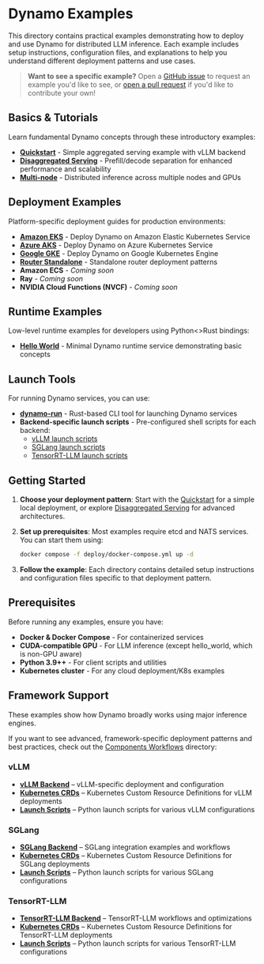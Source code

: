 <!--
SPDX-FileCopyrightText: Copyright (c) 2024-2025 NVIDIA CORPORATION & AFFILIATES. All rights reserved.
SPDX-License-Identifier: Apache-2.0

Licensed under the Apache License, Version 2.0 (the "License");
you may not use this file except in compliance with the License.
You may obtain a copy of the License at

http://www.apache.org/licenses/LICENSE-2.0

Unless required by applicable law or agreed to in writing, software
distributed under the License is distributed on an "AS IS" BASIS,
WITHOUT WARRANTIES OR CONDITIONS OF ANY KIND, either express or implied.
See the License for the specific language governing permissions and
limitations under the License.
-->

# Dynamo Examples

This directory contains practical examples demonstrating how to deploy and use Dynamo for distributed LLM inference. Each example includes setup instructions, configuration files, and explanations to help you understand different deployment patterns and use cases.

> **Want to see a specific example?**
> Open a [GitHub issue](https://github.com/ai-dynamo/dynamo/issues) to request an example you'd like to see, or [open a pull request](https://github.com/ai-dynamo/dynamo/pulls) if you'd like to contribute your own!

## Basics & Tutorials

Learn fundamental Dynamo concepts through these introductory examples:

- **[Quickstart](basics/quickstart/README.md)** - Simple aggregated serving example with vLLM backend
- **[Disaggregated Serving](basics/disaggregated_serving/README.md)** - Prefill/decode separation for enhanced performance and scalability
- **[Multi-node](basics/multinode/README.md)** - Distributed inference across multiple nodes and GPUs

## Deployment Examples

Platform-specific deployment guides for production environments:

- **[Amazon EKS](deployments/EKS/)** - Deploy Dynamo on Amazon Elastic Kubernetes Service
- **[Azure AKS](deployments/AKS/)** - Deploy Dynamo on Azure Kubernetes Service
- **[Google GKE](../docs/kubernetes/gke_setup.md)** - Deploy Dynamo on Google Kubernetes Engine
- **[Router Standalone](deployments/router_standalone/)** - Standalone router deployment patterns
- **Amazon ECS** - _Coming soon_
- **Ray** - _Coming soon_
- **NVIDIA Cloud Functions (NVCF)** - _Coming soon_

## Runtime Examples

Low-level runtime examples for developers using Python<>Rust bindings:

- **[Hello World](custom_backend/hello_world/README.md)** - Minimal Dynamo runtime service demonstrating basic concepts

## Launch Tools

For running Dynamo services, you can use:

- **[dynamo-run](../launch/dynamo-run/)** - Rust-based CLI tool for launching Dynamo services
- **Backend-specific launch scripts** - Pre-configured shell scripts for each backend:
  - [vLLM launch scripts](../components/backends/vllm/launch/)
  - [SGLang launch scripts](../components/backends/sglang/launch/)
  - [TensorRT-LLM launch scripts](../components/backends/trtllm/launch/)

## Getting Started

1. **Choose your deployment pattern**: Start with the [Quickstart](basics/quickstart/README.md) for a simple local deployment, or explore [Disaggregated Serving](basics/disaggregated_serving/README.md) for advanced architectures.

2. **Set up prerequisites**: Most examples require etcd and NATS services. You can start them using:
   ```bash
   docker compose -f deploy/docker-compose.yml up -d
   ```

3. **Follow the example**: Each directory contains detailed setup instructions and configuration files specific to that deployment pattern.

## Prerequisites

Before running any examples, ensure you have:

- **Docker & Docker Compose** - For containerized services
- **CUDA-compatible GPU** - For LLM inference (except hello_world, which is non-GPU aware)
- **Python 3.9++** - For client scripts and utilities
- **Kubernetes cluster** - For any cloud deployment/K8s examples

## Framework Support

These examples show how Dynamo broadly works using major inference engines.

If you want to see advanced, framework-specific deployment patterns and best practices, check out the [Components Workflows](../components/backends/) directory:

### vLLM
- **[vLLM Backend](../components/backends/vllm/)** – vLLM-specific deployment and configuration
- **[Kubernetes CRDs](../components/backends/vllm/deploy/)** – Kubernetes Custom Resource Definitions for vLLM deployments
- **[Launch Scripts](../components/backends/vllm/launch/)** – Python launch scripts for various vLLM configurations

### SGLang
- **[SGLang Backend](../components/backends/sglang/)** – SGLang integration examples and workflows
- **[Kubernetes CRDs](../components/backends/sglang/deploy/)** – Kubernetes Custom Resource Definitions for SGLang deployments
- **[Launch Scripts](../components/backends/sglang/launch/)** – Python launch scripts for various SGLang configurations

### TensorRT-LLM
- **[TensorRT-LLM Backend](../components/backends/trtllm/)** – TensorRT-LLM workflows and optimizations
- **[Kubernetes CRDs](../components/backends/trtllm/deploy/)** – Kubernetes Custom Resource Definitions for TensorRT-LLM deployments
- **[Launch Scripts](../components/backends/trtllm/launch/)** – Python launch scripts for various TensorRT-LLM configurations
